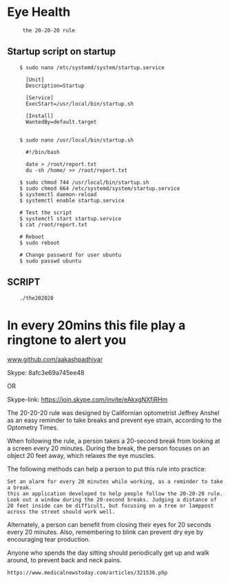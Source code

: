 # Eye Health
         the 20-20-20 rule

## Startup script on startup 

		$ sudo nano /etc/systemd/system/startup.service

		  [Unit]
		  Description=Startup

		  [Service]
		  ExecStart=/usr/local/bin/startup.sh

		  [Install]
		  WantedBy=default.target


		$ sudo nano /usr/local/bin/startup.sh

		  #!/bin/bash

		  date > /root/report.txt
		  du -sh /home/ >> /root/report.txt

		$ sudo chmod 744 /usr/local/bin/startup.sh
		$ sudo chmod 664 /etc/systemd/system/startup.service
		$ systemctl daemon-reload
		$ systemctl enable startup.service

		# Test the script
		$ systemctl start startup.service
		$ cat /root/report.txt

		# Reboot
		$ sudo reboot

		# Change password for user ubuntu
		$ sudo passwd ubuntu

## SCRIPT
		./the202020

			
# In every 20mins this file play a ringtone to alert you

www.github.com/aakashpadhiyar

Skype:      8afc3e69a745ee48
 
OR

Skype-link: https://join.skype.com/invite/eAkxgNXfjRHm

The 20-20-20 rule was designed by Californian optometrist Jeffrey Anshel as an easy reminder to take breaks and prevent eye strain, according to the Optometry Times.

When following the rule, a person takes a 20-second break from looking at a screen every 20 minutes. During the break, the person focuses on an object 20 feet away, which relaxes the eye muscles.

The following methods can help a person to put this rule into practice:

    Set an alarm for every 20 minutes while working, as a reminder to take a break.
    this an application developed to help people follow the 20-20-20 rule.
    Look out a window during the 20-second breaks. Judging a distance of 20 feet inside can be difficult, but focusing on a tree or lamppost across the street should work well.

Alternately, a person can benefit from closing their eyes for 20 seconds every 20 minutes. Also, remembering to blink can prevent dry eye by encouraging tear production.

Anyone who spends the day sitting should periodically get up and walk around, to prevent back and neck pains.

    https://www.medicalnewstoday.com/articles/321536.php
